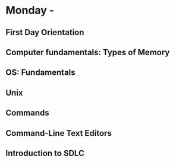 # Monday - 

## First Day Orientation

## Computer fundamentals: Types of Memory

## OS: Fundamentals

## Unix

## Commands

## Command-Line Text Editors

## Introduction to SDLC

<br>
